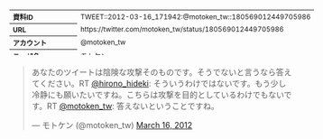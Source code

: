 <table style="font-size: 9pt; width: 610px; margin-bottom: 20px; height: 80px;">
<tbody>
    <tr>
        <th align=left>資料ID</th>
        <td align=left>TWEET::2012-03-16_171942:@motoken_tw::180569012449705986</td>
    </tr>
    <tr>
        <th align=left>URL</th>
        <td align=left>https://twitter.com/motoken_tw/status/180569012449705986</td>
    </tr>
    <tr>
        <th align=left>アカウント</th>
        <td align=left>@motoken_tw</td>
    </tr>
    <tr>
        <th align=left>ユーザ名</th>
        <td align=left>モトケン</td>
    </tr>
    <tr>
        <th align=left>ツイートの記録日時</th>
        <td align=left>created_at 2022-08-24_1407</td>
    </tr>
</tbody>
</table>
<blockquote class="twitter-tweet" data-width="450"  data-lang="ja"><p lang="ja" dir="ltr">あなたのツイートは陰険な攻撃そのものです。そうでないと言うなら答えてください。RT <a href="https://twitter.com/hirono_hideki?ref_src=twsrc%5Etfw">@hirono_hideki</a>: そういうわけではないです。もう少し冷静にも願いたいですね。こちらは攻撃を目的としているわけでもないです。RT <a href="https://twitter.com/motoken_tw?ref_src=twsrc%5Etfw">@motoken_tw</a>: 答えないということですね。</p>&mdash; モトケン (@motoken_tw) <a href="https://twitter.com/motoken_tw/status/180569012449705986?ref_src=twsrc%5Etfw">March 16, 2012</a></blockquote>
<script async src="https://platform.twitter.com/widgets.js" charset="utf-8"></script>


